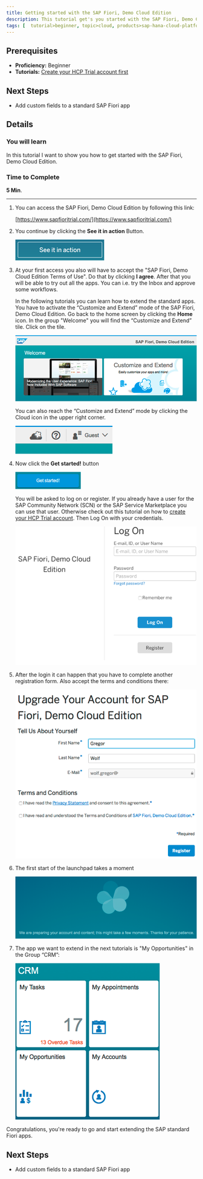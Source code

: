 ```yaml
---
title: Getting started with the SAP Fiori, Demo Cloud Edition
description: This tutorial get's you started with the SAP Fiori, Demo Cloud Edition
tags: [  tutorial>beginner, topic>cloud, products>sap-hana-cloud-platform ]
---
```

## Prerequisites  
 - **Proficiency:** Beginner
 - **Tutorials:** [Create your HCP Trial account first](http://go.sap.com/developer/tutorials/hcp-create-trial-account.html)

## Next Steps
 - Add custom fields to a standard SAP Fiori app

## Details
### You will learn  
In this tutorial I want to show you how to get started with the SAP Fiori, Demo Cloud Edition. 

### Time to Complete
**5 Min**.

---

1. You can access the SAP Fiori, Demo Cloud Edition by following this link:

    [https://www.sapfioritrial.com/](https://www.sapfioritrial.com/)
    
2. You continue by clicking the **See it in action** Button.

    ![See it in action](0.png)

3. At your first access you also will have to accept the "SAP Fiori, Demo Cloud Edition Terms of Use". Do that by clicking **I agree**. After that you will be able to try out all the apps. You can i.e. try the Inbox and approve some workflows.

    In the following tutorials you can learn how to extend the standard apps. You have to activate the “Customize and Extend” mode of the SAP Fiori, Demo Cloud Edition. Go back to the home screen by clicking the **Home** icon. In the group "Welcome" you will find the “Customize and Extend” tile. Click on the tile.
    
    ![SAP Fiori, Demo Cloud Edition - Welcome screen](1.png)
    
    You can also reach the “Customize and Extend” mode by clicking the Cloud icon in the upper right corner.

    ![Get started!](7.png)

4. Now click the **Get started!** button
    
    ![Get started!](2.png)
    
    You will be asked to log on or register. If you already have a user for the SAP Community Network (SCN) or the SAP Service Marketplace you can use that user. Otherwise check out this tutorial on how to [create your HCP Trial account](http://go.sap.com/developer/tutorials/hcp-create-trial-account.html). Then Log On with your credentials.
    
    ![Log On screen](3.png)

5. After the login it can happen that you have to complete another registration form. Also accept the terms and conditions there:
    
    ![registration form](4.png)

6. The first start of the launchpad takes a moment
    
    ![launchpad start](5.png)

7. The app we want to extend in the next tutorials is "My Opportunities" in the Group “CRM”:
    
    ![Fiori launchpad group CRM](6.png)
	
Congratulations, you're ready to go and start extending the SAP standard Fiori apps.

## Next Steps
 - Add custom fields to a standard SAP Fiori app
